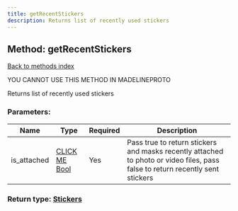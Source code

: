 ```yaml
---
title: getRecentStickers
description: Returns list of recently used stickers
---
```

## Method: getRecentStickers  
[Back to methods index](index.md)


YOU CANNOT USE THIS METHOD IN MADELINEPROTO


Returns list of recently used stickers

### Parameters:

| Name     |    Type       | Required | Description |
|----------|---------------|----------|-------------|
|is\_attached|[CLICK ME Bool](../types/Bool.md) | Yes|Pass true to return stickers and masks recently attached to photo or video files, pass false to return recently sent stickers|


### Return type: [Stickers](../types/Stickers.md)

